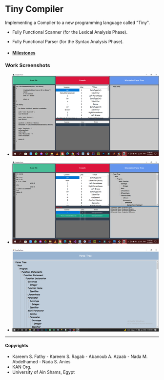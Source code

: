 # Tiny Compiler
Implementing a Compiler to a new programming language called "Tiny".

- Fully Functional Scanner (for the Lexical Analysis Phase).

- Fully Functional Parser (for the Syntax Analysis Phase).

- #### [Milestones](Milestones)

### Work Screenshots

- ![1](Screenshots/2.%20MainForm.png)

- ![2](Screenshots/3.%20ErrorLists.png)

- ![3](Screenshots/4.%20ParserTreeForm.png)

***

#### Copyrights
- Kareem S. Fathy - Kareem S. Ragab - Abanoub A. Azaab - Nada M. Abdelhamed - Nada S. Anies
- KAN Org.
- University of Ain Shams, Egypt
